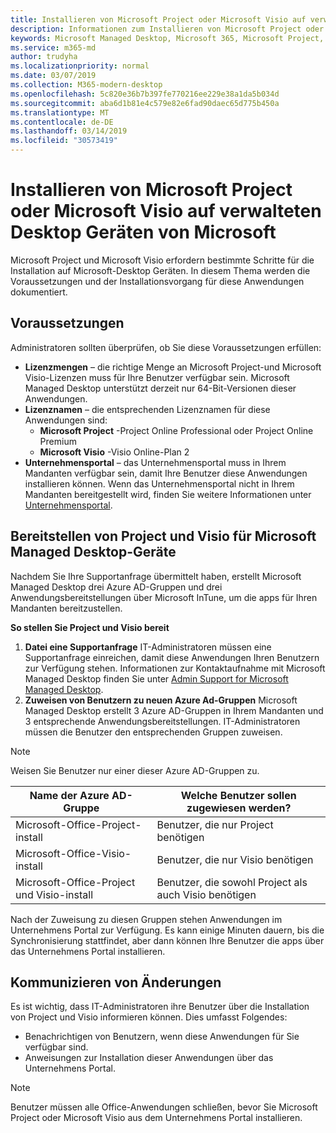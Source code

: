 ```yaml
---
title: Installieren von Microsoft Project oder Microsoft Visio auf verwalteten Desktop Geräten von Microsoft
description: Informationen zum Installieren von Microsoft Project oder Microsoft Visio auf Microsoft Managed Desktop-Geräten
keywords: Microsoft Managed Desktop, Microsoft 365, Microsoft Project, Microsoft Visio
ms.service: m365-md
author: trudyha
ms.localizationpriority: normal
ms.date: 03/07/2019
ms.collection: M365-modern-desktop
ms.openlocfilehash: 5c820e36b7b397fe770216ee229e38a1da5b034d
ms.sourcegitcommit: aba6d1b81e4c579e82e6fad90daec65d775b450a
ms.translationtype: MT
ms.contentlocale: de-DE
ms.lasthandoff: 03/14/2019
ms.locfileid: "30573419"
---
```

# <a name="install-microsoft-project-or-microsoft-visio-on-microsoft-managed-desktop-devices"></a>Installieren von Microsoft Project oder Microsoft Visio auf verwalteten Desktop Geräten von Microsoft

Microsoft Project und Microsoft Visio erfordern bestimmte Schritte für die Installation auf Microsoft-Desktop Geräten. In diesem Thema werden die Voraussetzungen und der Installationsvorgang für diese Anwendungen dokumentiert.

## <a name="prerequisites"></a>Voraussetzungen

Administratoren sollten überprüfen, ob Sie diese Voraussetzungen erfüllen:
- **Lizenzmengen** – die richtige Menge an Microsoft Project-und Microsoft Visio-Lizenzen muss für Ihre Benutzer verfügbar sein. Microsoft Managed Desktop unterstützt derzeit nur 64-Bit-Versionen dieser Anwendungen. 
- **Lizenznamen** – die entsprechenden Lizenznamen für diese Anwendungen sind:
    - **Microsoft Project** -Project Online Professional oder Project Online Premium
    - **Microsoft Visio** -Visio Online-Plan 2
- **Unternehmensportal** – das Unternehmensportal muss in Ihrem Mandanten verfügbar sein, damit Ihre Benutzer diese Anwendungen installieren können. Wenn das Unternehmensportal nicht in Ihrem Mandanten bereitgestellt wird, finden Sie weitere Informationen unter [Unternehmensportal](company-portal.md).

## <a name="deploy-project-and-visio-for-microsoft-managed-desktop-devices"></a>Bereitstellen von Project und Visio für Microsoft Managed Desktop-Geräte
Nachdem Sie Ihre Supportanfrage übermittelt haben, erstellt Microsoft Managed Desktop drei Azure AD-Gruppen und drei Anwendungsbereitstellungen über Microsoft InTune, um die apps für Ihren Mandanten bereitzustellen.  

**So stellen Sie Project und Visio bereit**
1. **Datei eine Supportanfrage** IT-Administratoren müssen eine Supportanfrage einreichen, damit diese Anwendungen Ihren Benutzern zur Verfügung stehen. Informationen zur Kontaktaufnahme mit Microsoft Managed Desktop finden Sie unter [Admin Support for Microsoft Managed Desktop](../working-with-managed-desktop/admin-support.md).
2. **Zuweisen von Benutzern zu neuen Azure Ad-Gruppen** Microsoft Managed Desktop erstellt 3 Azure AD-Gruppen in Ihrem Mandanten und 3 entsprechende Anwendungsbereitstellungen. IT-Administratoren müssen die Benutzer den entsprechenden Gruppen zuweisen.

>[!NOTE]
>Weisen Sie Benutzer nur einer dieser Azure AD-Gruppen zu. 

Name der Azure AD-Gruppe | Welche Benutzer sollen zugewiesen werden?   
 --- | ---
Microsoft-Office-Project-install | Benutzer, die nur Project benötigen
Microsoft-Office-Visio-install | Benutzer, die nur Visio benötigen
Microsoft-Office-Project und Visio-install | Benutzer, die sowohl Project als auch Visio benötigen

Nach der Zuweisung zu diesen Gruppen stehen Anwendungen im Unternehmens Portal zur Verfügung. Es kann einige Minuten dauern, bis die Synchronisierung stattfindet, aber dann können Ihre Benutzer die apps über das Unternehmens Portal installieren. 

## <a name="communicate-changes"></a>Kommunizieren von Änderungen
Es ist wichtig, dass IT-Administratoren ihre Benutzer über die Installation von Project und Visio informieren können. Dies umfasst Folgendes: 
- Benachrichtigen von Benutzern, wenn diese Anwendungen für Sie verfügbar sind. 
- Anweisungen zur Installation dieser Anwendungen über das Unternehmens Portal.

>[!NOTE]
>Benutzer müssen alle Office-Anwendungen schließen, bevor Sie Microsoft Project oder Microsoft Visio aus dem Unternehmens Portal installieren. 
